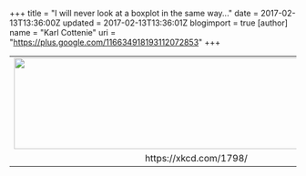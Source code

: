 +++
title = "I will never look at a boxplot in the same way..."
date = 2017-02-13T13:36:00Z
updated = 2017-02-13T13:36:01Z
blogimport = true 
[author]
	name = "Karl Cottenie"
	uri = "https://plus.google.com/116634918193112072853"
+++

<table align="center" cellpadding="0" cellspacing="0" class="tr-caption-container" style="margin-left: auto; margin-right: auto; text-align: center;"><tbody><tr><td style="text-align: center;"><a href="https://imgs.xkcd.com/comics/box_plot.png" imageanchor="1" style="margin-left: auto; margin-right: auto;"><img border="0" height="160" src="https://imgs.xkcd.com/comics/box_plot.png" width="640" /></a></td></tr><tr><td class="tr-caption" style="text-align: center;">https://xkcd.com/1798/</td></tr></tbody></table>
